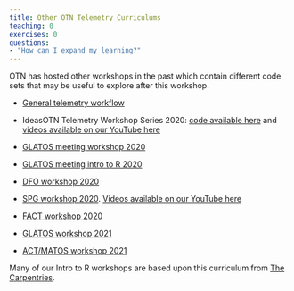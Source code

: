 ```yaml
---
title: Other OTN Telemetry Curriculums
teaching: 0
exercises: 0
questions:
- "How can I expand my learning?"
---
```


OTN has hosted other workshops in the past which contain different code sets that may be useful to explore after this workshop.

- [General telemetry workflow](https://ocean-tracking-network.github.io/jb-acoustic-telemetry/index.html)

- IdeasOTN Telemetry Workshop Series 2020: [code available here](https://github.com/kimwhoriskey/ideasOTNtws2020code) and [videos available on our YouTube here](https://www.youtube.com/playlist?list=PL_06zLsCWuDRnmIKaMHTBlg5KTKS76k6u)

- [GLATOS meeting workshop 2020](https://ocean-tracking-network.github.io/2020-02-27-glatos-workshop/index.html)

- [GLATOS meeting intro to R 2020](https://caitlinbate.github.io/2020-02-23-glatos/index.html)

- [DFO workshop 2020](https://ocean-tracking-network.github.io/2020-03-11-DFOBIO-telemetry-workshop/)

- [SPG workshop 2020](https://ocean-tracking-network.github.io/2020-07-16-OTNSPG-R-workshop/index.html). [Videos available on our YouTube here](https://youtube.com/playlist?list=PL_06zLsCWuDTeUyd5p2YWrullO5RmKLDA) 

- [FACT workshop 2020](https://ocean-tracking-network.github.io/2020-12-17-telemetry-packages-FACT/index.html)

- [GLATOS workshop 2021](https://ocean-tracking-network.github.io/2021-03-30-glatos-workshop/)

- [ACT/MATOS workshop 2021](https://ocean-tracking-network.github.io/2021-04-13-act-workshop/)

Many of our Intro to R workshops are based upon this curriculum from [The Carpentries](https://datacarpentry.org/R-ecology-lesson/).
